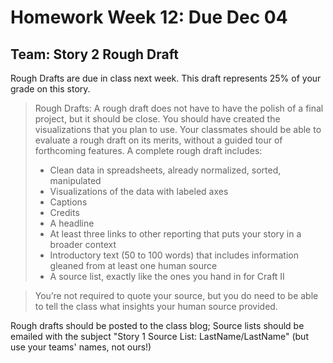 # Homework Week 12: Due Dec 04

## Team: Story 2 Rough Draft  
Rough Drafts are due in class next week. This draft represents 25% of your grade on this story.

> Rough Drafts: A rough draft does not have to have the polish of a final project, but it should be close. You should have created the visualizations that you plan to use. Your classmates should be able to evaluate a rough draft on its merits, without a guided tour of forthcoming features. A complete rough draft includes:  
> + Clean data in spreadsheets, already normalized, sorted, manipulated  
> + Visualizations of the data with labeled axes  
> + Captions  
> + Credits  
> + A headline  
> + At least three links to other reporting that puts your story in a broader context  
> + Introductory text (50 to 100 words) that includes information gleaned from at least one human source    
> + A source list, exactly like the ones you hand in for Craft II  

> You’re not required to quote your source, but you do need to be able to tell the class what insights your human source provided.

Rough drafts should be posted to the class blog; Source lists should be emailed with the subject "Story 1 Source List: LastName/LastName" (but use your teams' names, not ours!)
